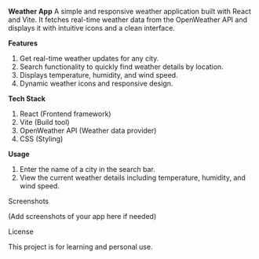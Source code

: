 **Weather App**
A simple and responsive weather application built with React and Vite.
It fetches real-time weather data from the OpenWeather API and displays it with intuitive icons and a clean interface.

**Features**
1. Get real-time weather updates for any city.
2. Search functionality to quickly find weather details by location.
3. Displays temperature, humidity, and wind speed.
4. Dynamic weather icons and responsive design.

**Tech Stack**
1. React (Frontend framework)
2. Vite (Build tool)
3. OpenWeather API (Weather data provider)
4. CSS (Styling)

**Usage**

1. Enter the name of a city in the search bar.
2. View the current weather details including temperature, humidity, and wind speed.

Screenshots

(Add screenshots of your app here if needed)

License

This project is for learning and personal use.
